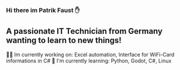 ### Hi there im Patrik Faust ✋
## A passionate IT Technician from Germany wanting to learn to new things! 

🧑‍💼 Im currently working on: Excel automation, Interface for WiFi-Card informations in C#
🧠 I'm currently learning: Python, Godot, C#, Linux 
<!--
**P-Faust/P-Faust** is a ✨ _special_ ✨ repository because its `README.md` (this file) appears on your GitHub profile.

Here are some ideas to get you started:

- 🔭 I’m currently working on ...
- 🌱 I’m currently learning ...
- 👯 I’m looking to collaborate on ...
- 🤔 I’m looking for help with ...
- 💬 Ask me about ...
- 📫 How to reach me: ...
- 😄 Pronouns: ...
- ⚡ Fun fact: ...
-->
